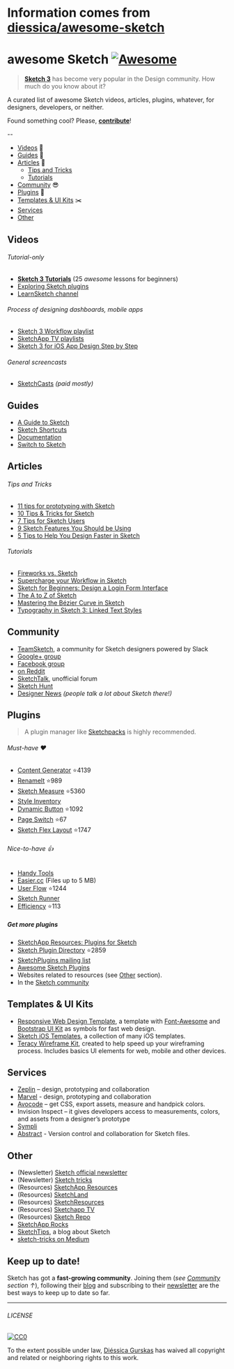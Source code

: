 # Information comes from [diessica/awesome-sketch](https://github.com/diessica/awesome-sketch)
# awesome Sketch [![Awesome](https://cdn.rawgit.com/sindresorhus/awesome/d7305f38d29fed78fa85652e3a63e154dd8e8829/media/badge.svg)](https://github.com/sindresorhus/awesome)

> [**Sketch 3**](http://bohemiancoding.com/sketch/) has become very popular in the Design community. How much do you know about it?

A curated list of awesome Sketch videos, articles, plugins, whatever, for designers, developers, or neither.

Found something cool? Please, **[contribute](contributing.md)**!

--

* [Videos](#videos) :movie_camera:
* [Guides](#guides) :blue_book:
* [Articles](#articles) :newspaper:
  * [Tips and Tricks](#tips-and-tricks)
  * [Tutorials](#tutorials)
* [Community](#community) :sunglasses:
* [Plugins](#plugins) :electric_plug:
* [Templates & UI Kits](#templates--ui-kits) :scissors:
* [Services](#services)
* [Other](#other)

## Videos
###### Tutorial-only
- **[Sketch 3 Tutorials](https://www.youtube.com/playlist?list=PLLnpHn493BHE6UIsdKYlS5zu-ZYvx22CS)** (25 *awesome* lessons for beginners)
- [Exploring Sketch plugins](https://www.youtube.com/playlist?list=PLLnpHn493BHHUZe9bihv37Z6CyXBTyb-9)
- [LearnSketch channel](https://www.youtube.com/user/learnsketch/videos)

###### Process of designing dashboards, mobile apps
- [Sketch 3 Workflow playlist](https://www.youtube.com/playlist?list=PLdOb4Jg-Lxg-g4NyfQZkgkfwXJpMFwo5E)
- [SketchApp TV playlists](https://www.youtube.com/channel/UCSdp5logiFTM3SyLJrHabOQ/playlists)
- [Sketch 3 for iOS App Design Step by Step](https://www.youtube.com/watch?v=6SyFaRNVuUA)

###### General screencasts
- [SketchCasts](http://www.sketchcasts.net/) *(paid mostly)*

## Guides
- [A Guide to Sketch](https://readymag.com/u91593485/guidetosketch/)
- [Sketch Shortcuts](http://sketchshortcuts.com/)
- [Documentation](http://www.bohemiancoding.com/sketch/support/documentation/)
- [Switch to Sketch](https://www.switchtosketchapp.com/)

## Articles
###### Tips and Tricks
- [11 tips for prototyping with Sketch](http://blog.invisionapp.com/11-tips-for-prototyping-with-sketch/)
- [10 Tips & Tricks for Sketch](http://saloon.io/10-tips-tricks-for-sketch/)
- [7 Tips for Sketch Users](https://medium.com/design-idea/7-tips-for-sketch-users-e09c27c7ce08)
- [9 Sketch Features You Should be Using](http://webdesign.tutsplus.com/tutorials/9-sketch-features-you-should-be-using--webdesign-18016)
- [5 Tips to Help You Design Faster in Sketch](https://medium.com/product-labs/5-tips-to-help-you-design-faster-in-sketch-a9db54d10a72)

###### Tutorials
- [Fireworks vs. Sketch](http://unitid.nl/english/spot-the-difference-fireworks-and-sketch-3)
- [Supercharge your Workflow in Sketch](https://medium.com/@bazdeas/supercharge-your-workflow-in-sketch-ebc9e5274845)
- [Sketch for Beginners: Design a Login Form Interface](http://webdesign.tutsplus.com/tutorials/sketch-for-beginners-design-a-login-form-interface--cms-21534)
- [The A to Z of Sketch](http://webdesign.tutsplus.com/articles/the-a-to-z-of-sketch--cms-22030)
- [Mastering the Bézier Curve in Sketch](https://medium.com/sketch-app/mastering-the-bezier-curve-in-sketch-4da8fdf0dbbb)
- [Typography in Sketch 3: Linked Text Styles](https://medium.com/@ericajaclyn/typography-in-sketch-3-linked-text-styles-9946a32af688)

## Community
- [TeamSketch](http://teamsketch.io/), a community for Sketch designers powered by Slack
- [Google+ group](https://plus.google.com/communities/105292892811319179094)
- [Facebook group](https://www.facebook.com/groups/sketchformac/)
- [on Reddit](http://www.reddit.com/r/sketchapp)
- [SketchTalk](http://sketchtalk.io/), unofficial forum
- [Sketch Hunt](http://sketchhunt.com/)
- [Designer News](https://www.designernews.co/) *(people talk a lot about Sketch there!)*

## Plugins
> A plugin manager like [Sketchpacks](https://sketchpacks.com) is highly recommended.

###### Must-have :heart:
- [Content Generator](https://github.com/timuric/Content-generator-sketch-plugin) :star:4139
- [RenameIt](https://github.com/rodi01/RenameIt) :star:989
- [Sketch Measure](https://github.com/utom/sketch-measure) :star:5360
- [Style Inventory](https://github.com/getflourish/Sketch-Style-Inventory/)
- [Dynamic Button](https://github.com/ddwht/sketch-dynamic-button) :star:1092
- [Page Switch](https://github.com/mauehara/sketch-page-switch) :star:67
- [Sketch Flex Layout](https://github.com/hrescak/Sketch-Flex-Layout) :star:1747

###### Nice-to-have :thumbsup:
- [Handy Tools](https://github.com/webpatch/Handy-Tools/)
- [Easier.cc](http://easier.cc/) (Files up to 5 MB)
- [User Flow](https://github.com/abynim/UserFlows) :star:1244
- [Sketch Runner](http://sketchrunner.com)
- [Efficiency](https://github.com/x-raizor/Efficiency) :star:113

##### Get more plugins
- [SketchApp Resources: Plugins for Sketch](http://www.sketchappsources.com/plugins.html)
- [Sketch Plugin Directory](https://github.com/sketchplugins/plugin-directory) :star:2859
- [SketchPlugins mailing list](http://sketchplugins.com/)
- [Awesome Sketch Plugins](http://awesome-sket.ch/)
- Websites related to resources (see [Other](#other) section).
- In the [Sketch community](#community)

## Templates & UI Kits
- [Responsive Web Design Template](https://github.com/luandro/sketch-responsive-design-template), a template with [Font-Awesome](https://fortawesome.github.io/Font-Awesome/) and [Bootstrap UI Kit](http://bootstrapuikit.com/) as symbols for fast web design.
- [Sketch iOS Templates](https://github.com/nvk/sketch-ios), a collection of many iOS templates.
- [Teracy Wireframe Kit](https://github.com/teracyhq/wireframe), created to help speed up your wireframing process. Includes basics UI elements for web, mobile and other devices.

## Services
- [Zeplin](https://zeplin.io) – design, prototyping and collaboration
- [Marvel](https://marvelapp.com) - design, prototyping and collaboration
- [Avocode](https://avocode.com) – get CSS, export assets, measure and handpick colors.
- Invision Inspect – it gives developers access to measurements, colors, and assets from a designer’s prototype
- [Sympli](https://sympli.io)
- [Abstract](https://www.goabstract.com/) - Version control and collaboration for Sketch files.


## Other
- (Newsletter) [Sketch official newsletter](https://bohemian.curated.co/)
- (Newsletter) [Sketch tricks](http://sketchtricks.com/)
- (Resources) [SketchApp Resources](http://www.sketchappsources.com/)
- (Resources) [SketchLand](http://sketch.land)
- (Resources) [SketchResources](http://sketchresources.com/)
- (Resources) [Sketchapp TV](http://sketchapp.tv/)
- (Resources) [Sketch Repo](http://sketchrepo.com/)
- [SketchApp Rocks](http://sketchapp.rocks/)
- [SketchTips](http://www.sketchtips.info/), a blog about Sketch
- [sketch-tricks on Medium](https://medium.com/sketch-tricks)

## Keep up to date!
Sketch has got a **fast-growing community**. Joining them (*see [Community](#community) section ↑*), following their [blog](http://bohemiancoding.tumblr.com/) and subscribing to their [newsletter](https://bohemian.curated.co/) are the best ways to keep up to date so far.

---

###### LICENSE

[![CC0](http://mirrors.creativecommons.org/presskit/buttons/88x31/svg/cc-zero.svg)](http://creativecommons.org/publicdomain/zero/1.0/)

To the extent possible under law, [Diéssica Gurskas](http://diessi.ca) has waived all copyright and related or neighboring rights to this work.


